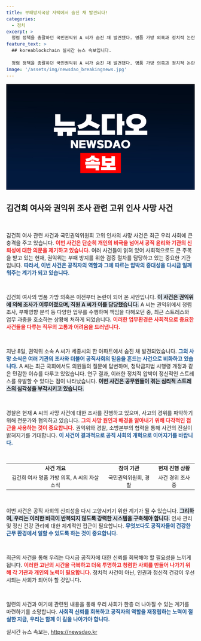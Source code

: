 ```yaml
---
title: 부패방지국장 자택에서 숨진 채 발견되다!
categories:
  - 정치
excerpt: >
  청렴 정책을 총괄하던 국민권익위 A 씨가 숨진 채 발견됐다. 명품 가방 의혹과 정치적 논란을 겪었던 그가 남긴 메모와 조사 경과가 주목받고 있다. 경찰의 진상 규명이 급선무다.
feature_text: >
  ## koreablockchain 실시간 뉴스 속보입니다.

  청렴 정책을 총괄하던 국민권익위 A 씨가 숨진 채 발견됐다. 명품 가방 의혹과 정치적 논란을 겪었던 그가 남긴 메모와 조사 경과가 주목받고 있다. 경찰의 진상 규명이 급선무다.
image: '/assets/img/newsdao_breakingnews.jpg'
---
```


<p><img src="/assets/img/newsdao_breakingnews.jpg" alt="koreablockchain 속보" /></p>

<h2 data-ke-size="size26">김건희 여사와 권익위 조사 관련 고위 인사 사망 사건</h2>

<p data-ke-size="size16">&nbsp;</p>

<p>김건희 여사 관련 사건과 국민권익위원회 고위 인사의 사망 사건은 최근 우리 사회에 큰 충격을 주고 있습니다. <b><span style="color: #ee2323;">이번 사건은 단순히 개인의 비극을 넘어서 공직 윤리와 기관의 신뢰성에 대한 의문을 제기하고 있습니다.</span></b> 여러 사건들이 얽혀 있어 사회적으로도 큰 주목을 받고 있는 현재, 권익위는 부패 방지를 위한 검증 절차를 담당하고 있는 중요한 기관입니다. <b><span style="color: #1a5490;">따라서, 이번 사건은 공직자의 역할과 그에 따르는 압박의 중대성을 다시금 일깨워주는 계기가 되고 있습니다.</span></b></p>

<p data-ke-size="size16">&nbsp;</p>

<p>김건희 여사의 명품 가방 의혹은 이전부터 논란이 되어 온 사안입니다. <b><span style="background-color: #21538527;">이 사건은 권익위에 의해 조사가 이루어졌으며, 직원 A 씨가 이를 담당했습니다.</span></b> A 씨는 권익위에서 청렴 조사, 부패영향 분석 등 다양한 업무를 수행하며 책임을 다해오던 중, 최근 스트레스와 업무 과중을 호소하는 상황에 처하게 되었습니다. <b><span style="color: #ee2323;">이러한 업무환경은 사회적으로 중요한 사건들을 다루는 직무의 고통과 어려움을 드러냅니다.</span></b></p>

<p data-ke-size="size16">&nbsp;</p>

<p>지난 8일, 권익위 소속 A 씨가 세종시의 한 아파트에서 숨진 채 발견되었습니다. <b><span style="color: #1a5490;">그의 사망 소식은 여러 기관의 조사와 더불어 공직사회의 믿음을 흔드는 사건으로 비화하고 있습니다.</span></b> A 씨는 최근 국회에서도 의원들의 질문에 답변하며, 청탁금지법 시행령 개정과 같은 민감한 이슈를 다루고 있었습니다. 연구 결과, 이러한 정치적 압박이 정신적인 스트레스를 유발할 수 있다는 점이 나타났습니다. <b><span style="background-color: #21538527;">이번 사건은 공무원들이 겪는 심리적 스트레스의 심각성을 부각시키고 있습니다.</span></b></p>

<p data-ke-size="size16">&nbsp;</p>

<p>경찰은 현재 A 씨의 사망 사건에 대한 조사를 진행하고 있으며, 사고의 경위를 파악하기 위해 전문가와 협의하고 있습니다. <b><span style="color: #ee2323;">그의 사망 원인과 배경을 알아내기 위해 다각적인 접근을 사용하는 것이 중요합니다.</span></b> 권익위와 경찰, 소방본부의 협력을 통해 사건의 진실이 밝혀지기를 기대합니다. <b><span style="color: #1a5490;">이 사건이 결과적으로 공직 사회의 개혁으로 이어지기를 바랍니다.</span></b> </p>

<p data-ke-size="size16">&nbsp;</p>

<table style="width: 100%; border-collapse: collapse;">
<tr>
<td style="text-align: center; height: 17px;"><b>사건 개요</b></td>
<td style="text-align: center; height: 17px;"><b>참여 기관</b></td>
<td style="text-align: center; height: 17px;"><b>현재 진행 상황</b></td>
</tr>
<tr>
<td style="text-align: center; height: 17px;">김건희 여사 명품 가방 의혹, A 씨의 자살 소식</td>
<td style="text-align: center; height: 17px;">국민권익위원회, 경찰</td>
<td style="text-align: center; height: 17px;">사건 경위 조사 중</td>
</tr>
</table>

<p data-ke-size="size16">&nbsp;</p>

<p>이번 사건은 공직 사회의 신뢰성을 다시 고양시키기 위한 계기가 될 수 있습니다. <b><span style="background-color: #21538527;">그리하여, 우리는 이러한 비극이 반복되지 않도록 강력한 시스템을 구축해야 합니다.</span></b> 인사 관리 및 정신 건강 관리에 대한 체계적인 접근이 필요합니다. <b><span style="color: #1a5490;">무엇보다도 공직자들이 건강한 근무 환경에서 일할 수 있도록 하는 것이 중요합니다.</span></b></p>

<p data-ke-size="size16">&nbsp;</p>

<p>최근의 사건을 통해 우리는 다시금 공직자에 대한 신뢰를 회복해야 할 필요성을 느끼게 됩니다. <b><span style="color: #ee2323;">이러한 고난의 시간을 극복하고 더욱 투명하고 청렴한 사회를 만들어 나가기 위해 각 기관과 개인의 노력이 필요합니다.</span></b> 정치적 사건이 아닌, 인권과 정신적 건강이 우선시되는 사회가 되어야 할 것입니다.</p>

<p data-ke-size="size16">&nbsp;</p>

<p>일련의 사건과 여기에 관련된 내용을 통해 우리 사회가 한층 더 나아질 수 있는 계기를 마련하기를 소망합니다. <b><span style="color: #1a5490;">사회적 신뢰를 회복하고 공직자의 역할을 재정립하는 노력이 절실한 지금, 우리는 함께 이 길을 나아가야 합니다.</span></b></p>
실시간 뉴스 속보는, <a href="https://newsdao.kr" rel="dofollow">https://newsdao.kr</a>


